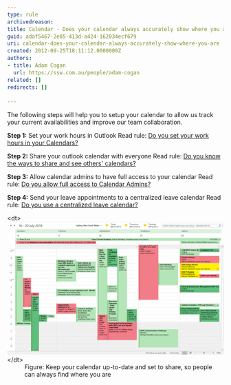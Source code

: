 ```yaml
---
type: rule
archivedreason: 
title: Calendar - Does your calendar always accurately show where you are?
guid: adaf5467-2e05-413d-a424-162034ecf679
uri: calendar-does-your-calendar-always-accurately-show-where-you-are
created: 2012-09-25T18:11:12.0000000Z
authors:
- title: Adam Cogan
  url: https://ssw.com.au/people/adam-cogan
related: []
redirects: []

---
```


The following steps will help you to setup your calendar to allow us track your current availabilities and improve our team collaboration.

<!--endintro-->

**Step 1:** Set your work hours in Outlook
Read rule:     [Do you set your work hours in your Calendars?](/Pages/Set-your-work-hours-in-your-calendars.aspx)

**Step 2:** Share your outlook calendar with everyone
Read rule:      [Do you know the ways to share and see others' calendars?](/Pages/Know-the-ways-to-share-and-see-calendars.aspx)

**Step 3:** Allow calendar admins to have full access to your calendar
Read rule:     [Do you allow full access to Calendar Admins?](/Pages/Allow-full-access-to-calendar-admins.aspx)

**Step 4:** Send your leave appointments to a centralized leave calendar
Read rule:     [Do you use a centralized leave calendar?](/Pages/Inform-when-you-are-out-of-the-office-during-work-hours.aspx)
<dl class="image">&lt;dt&gt;<img src="calendar-accurately-show-where-you-are.jpg" alt="" style="width:800px;">&lt;/dt&gt;<dd>Figure:  Keep your calendar up-to-date and set to share, so people can always find where you are<br></dd></dl>
